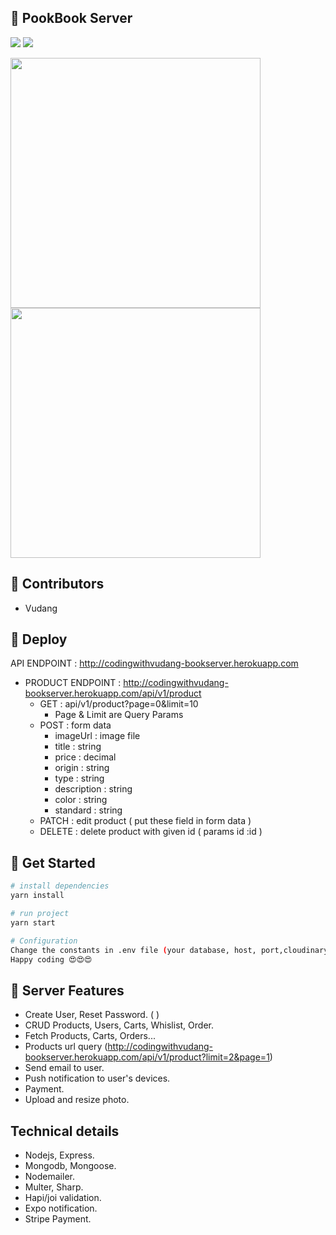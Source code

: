 

 
## 🚀 PookBook Server 

[![](https://img.shields.io/badge/Facebook-CodingwithVudang-blue)](https://www.facebook.com/codingwithvudang)
[![](https://img.shields.io/badge/Gmail-codingwithvudang@gmail.com-red)](mailto:codingwithvudang@gmail@gmail.com)

<div >
<img width="400px" height="400px" src="https://lh6.googleusercontent.com/UuV7uA3kftg8BTSn3H6-wGZXLNYxW1UiA-N5WPp9w8llp-jf_2G-ENHr76T7YH5CuDydi9uAjPCf1jZMifj0=w1920-h832" >
<img width="400px" height="400px" src="https://scontent.fsgn2-1.fna.fbcdn.net/v/t1.6435-9/151284066_207254161142817_5812038792384707893_n.png?_nc_cat=105&ccb=1-3&_nc_sid=09cbfe&_nc_ohc=KAVSahpcm04AX_lEqGb&_nc_ht=scontent.fsgn2-1.fna&oh=f8f95fca5dcb99c3592f41127391cf3c&oe=609E2BB1" >
</div>


## 🚀 Contributors
- Vudang

## 🚀 Deploy

API ENDPOINT : http://codingwithvudang-bookserver.herokuapp.com
- PRODUCT ENDPOINT :  http://codingwithvudang-bookserver.herokuapp.com/api/v1/product
  - GET : api/v1/product?page=0&limit=10
    - Page & Limit are Query Params 
  - POST : form data
    - imageUrl : image file
    - title : string
    - price : decimal
    - origin : string
    - type : string
    - description : string 
    - color : string
    - standard : string
  - PATCH : edit product ( put these field in form data )
  - DELETE : delete product with given id ( params id  :id )
    

## 🚀 Get Started

``` bash
# install dependencies
yarn install
```
``` bash
# run project
yarn start
```
``` bash
# Configuration 
Change the constants in .env file (your database, host, port,cloudinary key,stripe key ,...) 
Happy coding 😍😍😍
```

## 🚀 Server Features
- Create User, Reset Password. ( )
- CRUD Products, Users, Carts, Whislist, Order.
- Fetch Products, Carts, Orders...
- Products url query (http://codingwithvudang-bookserver.herokuapp.com/api/v1/product?limit=2&page=1)
- Send email to user.
- Push notification to user's devices.
- Payment.
- Upload and resize photo.


## Technical details
- Nodejs, Express.
- Mongodb, Mongoose.
- Nodemailer.
- Multer, Sharp.
- Hapi/joi validation.
- Expo notification.
- Stripe Payment.
  
  





